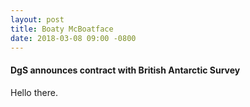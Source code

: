 ```yaml
---
layout: post
title: Boaty McBoatface
date: 2018-03-08 09:00 -0800
---
```


#### DgS announces contract with British Antarctic Survey ####

 Hello there.
 

